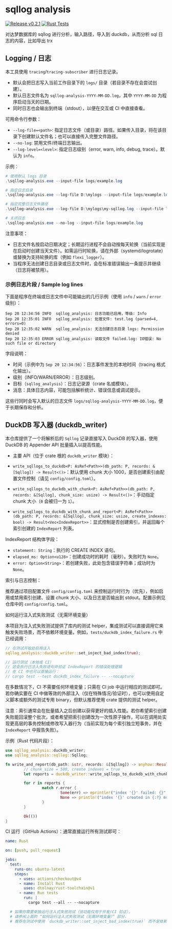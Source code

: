 # sqllog analysis

[![Release v0.2.1](https://img.shields.io/badge/release-v0.2.1-blue)](https://github.com/guangl/sqllog-analysis/releases/tag/v0.2.1) [![Rust Tests](https://github.com/guangl/sqllog-analysis/actions/workflows/rust.yml/badge.svg)](https://github.com/guangl/sqllog-analysis/actions/workflows/rust.yml)

对达梦数据库的 sqllog 进行分析，输入路径，导入到 duckdb，从而分析 sql 日志的内容，比如导出 trx

## Logging / 日志

本工具使用 `tracing`/`tracing-subscriber` 进行日志记录。

- 默认会把日志写入当前工作目录下的 `logs/` 目录（若目录不存在会尝试创建）。
- 默认日志文件名为 `sqllog-analysis-YYYY-MM-DD.log`，其中 `YYYY-MM-DD` 为程序启动当天的日期。
- 同时日志也会输出到终端（stdout），以便在交互或 CI 中直接查看。

可用命令行参数：

- `--log-file=<path>`: 指定日志文件（或目录）路径。如果传入目录，将在该目录下创建默认文件名；也可以直接传入完整文件路径。
- `--no-log`: 禁用文件/终端日志输出。
- `--log-level=<level>`: 指定日志级别（error, warn, info, debug, trace）。默认为 `info`。

示例：

```powershell
# 使用默认 logs 目录
.\sqllog-analysis.exe --input-file logs/example.log

# 指定日志目录
.\sqllog-analysis.exe --log-file D:\mylogs --input-file logs/example.log

# 指定完整日志文件路径
.\sqllog-analysis.exe --log-file D:\mylogs\my-sqllog.log --input-file logs/example.log

# 关闭日志
.\sqllog-analysis.exe --no-log --input-file logs/example.log
```

注意事项：

- 日志文件名按启动日期决定；长期运行进程不会自动按每天轮换（当前实现是在启动时创建当天文件）。如需运行时轮换，请在外部（systemd/logrotate）或替换为支持轮换的库（例如 `flexi_logger`）。
- 当程序无法创建日志目录或日志文件时，会在标准错误输出一条提示并继续（日志将被禁用）。

### 示例日志片段 / Sample log lines

下面是程序在终端或日志文件中可能输出的几行示例（使用 `info` / `warn` / `error` 级别）：

```
Sep 20 12:34:56 INFO  sqllog_analysis: 日志功能已启用，等级: Info
Sep 20 12:35:01 INFO  sqllog_analysis: 处理文件: test.log (parsed=4, errors=0)
Sep 20 12:35:02 WARN  sqllog_analysis: 无法创建日志目录 logs: Permission denied
Sep 20 12:35:03 ERROR sqllog_analysis: 读取文件 failed.log: IO错误: No such file or directory
```

字段说明：

- 时间（示例中为 `Sep 20 12:34:56`）：日志事件发生的本地时间（tracing 格式化输出）。
- 级别（INFO/WARN/ERROR）：日志级别。
- 目标（`sqllog_analysis`）：日志记录源（crate 名或模块）。
- 消息：具体日志内容，可能包括解析统计、错误信息或调试提示。

这些行同时会写入默认的日志文件 `logs/sqllog-analysis-YYYY-MM-DD.log`，便于长期保存和分析。

## DuckDB 写入器 (duckdb_writer)

本仓库提供了一个将解析后的 `Sqllog` 记录直接写入 DuckDB 的写入器，使用 DuckDB 的 Appender API 批量插入以提高性能。

- 主要 API（位于 crate 根的 `duckdb_writer` 模块）：

- `write_sqllogs_to_duckdb<P: AsRef<Path>>(db_path: P, records: &[Sqllog]) -> Result<()>`：默认使用 chunk 大小 1000，是否创建索引由配置文件控制（请见 `config/config.toml`）。
- `write_sqllogs_to_duckdb_with_chunk<P: AsRef<Path>>(db_path: P, records: &[Sqllog], chunk_size: usize) -> Result<()>`：手动指定 chunk 大小（`0` 会被归一为 `1`）。
- `write_sqllogs_to_duckdb_with_chunk_and_report<P: AsRef<Path>>(db_path: P, records: &[Sqllog], chunk_size: usize, create_indexes: bool) -> Result<Vec<IndexReport>>`：显式控制是否创建索引，并返回每个索引创建的 `IndexReport` 列表。

IndexReport 结构体字段：

- `statement: String`：执行的 CREATE INDEX 语句。
- `elapsed_ms: Option<u128>`：创建成功时的耗时（毫秒）。失败时为 `None`。
- `error: Option<String>`：若创建失败，此处包含错误字符串；成功时为 `None`。

索引与日志控制：

推荐通过项目配置文件 `config/config.toml` 来控制运行时行为（优先），例如启用或禁用索引创建、设置 chunk 大小、以及日志是否输出到 stdout。配置示例见仓库中的 `config/config.toml`。

如何运行注入式失败测试（无需环境变量）

本项目为注入式失败测试提供了库内的测试 helper，集成测试可以直接调用它来触发失败场景，而不依赖环境变量。例如，`tests/duckdb_index_failure.rs` 中已经调用：

```rust
// 在测试开始处启用注入
sqllog_analysis::duckdb_writer::set_inject_bad_index(true);

// 运行测试（本地或 CI）
// 这会执行已注入失败语句并验证 IndexReport 的错误处理逻辑
// 在 CI 中也可以直接运行：
// cargo test --test duckdb_index_failure -- --nocapture
```

在多数情况下，CI 不需要任何环境变量；只需在 CI job 中运行相应的测试即可。若你确实要在 CI 中做等效的外部注入（仅在特殊情况/验证时），也可以使用自定义脚本或额外的测试专用 binary，但默认推荐使用 crate 提供的测试 helper。

注意：索引通常会在批量插入之后创建以获得更好的插入性能。若你希望索引创建失败能回滚整个批次，或者希望把索引创建改为一次性原子操作，可以在调用处实现更高层的事务控制或修改写入器行为（当前实现为每个索引独立短事务，并在 `IndexReport` 中报告失败）。

示例（Rust 代码片段）：

```rust
use sqllog_analysis::duckdb_writer;
use sqllog_analysis::sqllog::Sqllog;

fn write_and_report(db_path: &str, records: &[Sqllog]) -> anyhow::Result<()> {
		// chunk_size = 500, create indexes = true
		let reports = duckdb_writer::write_sqllogs_to_duckdb_with_chunk_and_report(db_path, records, 500, true)?;

		for r in reports {
				match r.error {
						Some(err) => eprintln!("index '{}' failed: {}", r.statement, err),
						None => println!("index '{}' created in {:?} ms", r.statement, r.elapsed_ms),
				}
		}

		Ok(())
}
```

CI 运行（GitHub Actions）：通常直接运行所有测试即可：

```yaml
name: Rust

on: [push, pull_request]

jobs:
  test:
    runs-on: ubuntu-latest
    steps:
      - uses: actions/checkout@v4
      - name: Install Rust
        uses: dtolnay/rust-toolchain@v1
      - name: Run tests
        run: |
          cargo test --all -- --nocapture

  # 如果你需要单独运行注入式失败测试（该功能仅用于开发/CI 验证），
  # 请参阅上面的 “如何运行注入式失败测试（无需环境变量）” 部分，
  # 推荐在测试中使用 `duckdb_writer::set_inject_bad_index(true)` 而不是依赖环境变量。

```
